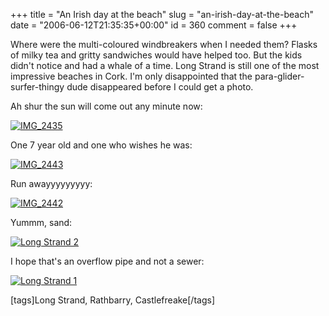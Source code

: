 +++
title = "An Irish day at the beach"
slug = "an-irish-day-at-the-beach"
date = "2006-06-12T21:35:35+00:00"
id = 360
comment = false
+++

Where were the multi-coloured windbreakers when I needed them? Flasks of milky tea and gritty sandwiches would have helped too. But the kids didn't notice and had a whale of a time. Long Strand is still one of the most impressive beaches in Cork. I'm only disappointed that the para-glider-surfer-thingy dude disappeared before I could get a photo.

Ah shur the sun will come out any minute now:

[![IMG_2435](http://static.flickr.com/55/165967851_59c1204b1e.jpg)](http://www.flickr.com/photos/bandon1/165967851/ "Photo Sharing")

One 7 year old and one who wishes he was:

[![IMG_2443](http://static.flickr.com/58/165968542_8ae0258ffe.jpg)](http://www.flickr.com/photos/bandon1/165968542/ "Photo Sharing")

Run awayyyyyyyyy:

[![IMG_2442](http://static.flickr.com/50/165968474_6d2c63d560.jpg)](http://www.flickr.com/photos/bandon1/165968474/ "Photo Sharing")

Yummm, sand:

[![Long Strand 2](http://static.flickr.com/63/165972241_8fb8de0b33.jpg)](http://www.flickr.com/photos/bandon1/165972241/ "Photo Sharing")

I hope that's an overflow pipe and not a sewer:

[![Long Strand 1](http://static.flickr.com/62/165972303_e300f28738.jpg)](http://www.flickr.com/photos/bandon1/165972303/ "Photo Sharing")

[tags]Long Strand, Rathbarry, Castlefreake[/tags]
